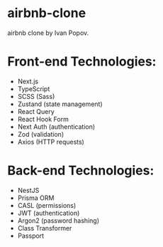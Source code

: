 # airbnb-clone

airbnb clone by Ivan Popov.

# Front-end Technologies:

-   Next.js
-   TypeScript
-   SCSS (Sass)
-   Zustand (state management)
-   React Query
-   React Hook Form
-   Next Auth (authentication)
-   Zod (validation)
-   Axios (HTTP requests)

# Back-end Technologies:

-   NestJS
-   Prisma ORM
-   CASL (permissions)
-   JWT (authentication)
-   Argon2 (password hashing)
-   Class Transformer
-   Passport
